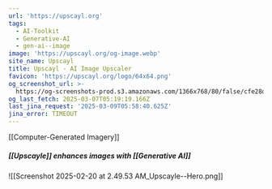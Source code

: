 ```yaml
---
url: 'https://upscayl.org'
tags:
  - AI-Toolkit
  - Generative-AI
  - gen-ai--image
image: 'https://upscayl.org/og-image.webp'
site_name: Upscayl
title: Upscayl - AI Image Upscaler
favicon: 'https://upscayl.org/logo/64x64.png'
og_screenshot_url: >-
  https://og-screenshots-prod.s3.amazonaws.com/1366x768/80/false/cfe28d1101cd81df250a1834fb0964fbccd0be95377182d9e281c3b3b69bc19c.jpeg
og_last_fetch: 2025-03-07T05:19:19.166Z
last_jina_request: '2025-03-09T05:58:40.625Z'
jina_error: TIMEOUT
---
```

[[Computer-Generated Imagery]]

##### [[Upscayle]] enhances images with [[Generative AI]]
![[Screenshot 2025-02-20 at 2.49.53 AM_Upscayle--Hero.png]]
